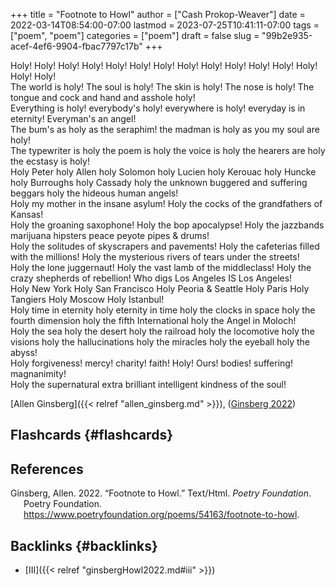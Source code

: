 +++
title = "Footnote to Howl"
author = ["Cash Prokop-Weaver"]
date = 2022-03-14T08:54:00-07:00
lastmod = 2023-07-25T10:41:11-07:00
tags = ["poem", "poem"]
categories = ["poem"]
draft = false
slug = "99b2e935-acef-4ef6-9904-fbac7797c17b"
+++

<div class="verse">

Holy! Holy! Holy! Holy! Holy! Holy! Holy! Holy! Holy! Holy! Holy! Holy! Holy! Holy! Holy!<br />
The world is holy! The soul is holy! The skin is holy! The nose is holy! The tongue and cock and hand and asshole holy!<br />
Everything is holy! everybody's holy! everywhere is holy! everyday is in eternity! Everyman's an angel!<br />
The bum's as holy as the seraphim! the madman is holy as you my soul are holy!<br />
The typewriter is holy the poem is holy the voice is holy the hearers are holy the ecstasy is holy!<br />
Holy Peter holy Allen holy Solomon holy Lucien holy Kerouac holy Huncke holy Burroughs holy Cassady holy the unknown buggered and suffering beggars holy the hideous human angels!<br />
Holy my mother in the insane asylum! Holy the cocks of the grandfathers of Kansas!<br />
Holy the groaning saxophone! Holy the bop apocalypse! Holy the jazzbands marijuana hipsters peace peyote pipes &amp; drums!<br />
Holy the solitudes of skyscrapers and pavements! Holy the cafeterias filled with the millions! Holy the mysterious rivers of tears under the streets!<br />
Holy the lone juggernaut! Holy the vast lamb of the middleclass! Holy the crazy shepherds of rebellion! Who digs Los Angeles IS Los Angeles!<br />
Holy New York Holy San Francisco Holy Peoria &amp; Seattle Holy Paris Holy Tangiers Holy Moscow Holy Istanbul!<br />
Holy time in eternity holy eternity in time holy the clocks in space holy the fourth dimension holy the fifth International holy the Angel in Moloch!<br />
Holy the sea holy the desert holy the railroad holy the locomotive holy the visions holy the hallucinations holy the miracles holy the eyeball holy the abyss!<br />
Holy forgiveness! mercy! charity! faith! Holy! Ours! bodies! suffering! magnanimity!<br />
Holy the supernatural extra brilliant intelligent kindness of the soul!<br />

</div>

[Allen Ginsberg]({{< relref "allen_ginsberg.md" >}}), (<a href="#citeproc_bib_item_1">Ginsberg 2022</a>)


## Flashcards {#flashcards}

## References

<style>.csl-entry{text-indent: -1.5em; margin-left: 1.5em;}</style><div class="csl-bib-body">
  <div class="csl-entry"><a id="citeproc_bib_item_1"></a>Ginsberg, Allen. 2022. “Footnote to Howl.” Text/Html. <i>Poetry Foundation</i>. Poetry Foundation. <a href="https://www.poetryfoundation.org/poems/54163/footnote-to-howl">https://www.poetryfoundation.org/poems/54163/footnote-to-howl</a>.</div>
</div>


## Backlinks {#backlinks}

-   [III]({{< relref "ginsbergHowl2022.md#iii" >}})
